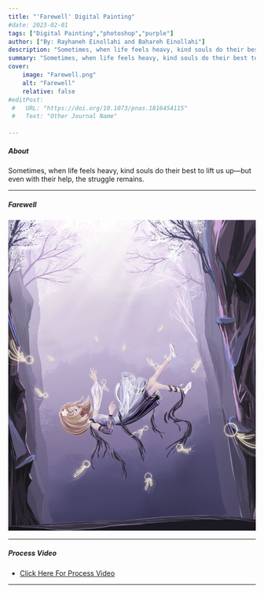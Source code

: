 ```yaml
---
title: "'Farewell' Digital Painting" 
#date: 2023-02-01
tags: ["Digital Painting","photoshop","purple"]
author: ["By: Rayhaneh Einollahi and Bahareh Einollahi"]
description: "Sometimes, when life feels heavy, kind souls do their best to lift us up—but even with their help, the struggle remains." 
summary: "Sometimes, when life feels heavy, kind souls do their best to lift us up—but even with their help, the struggle remains." 
cover:
    image: "Farewell.png"
    alt: "Farewell"
    relative: false
#editPost:
 #   URL: "https://doi.org/10.1073/pnas.1816454115"
 #   Text: "Other Journal Name"

---
```


##### About

Sometimes, when life feels heavy, kind souls do their best to lift us up—but even with their help, the struggle remains.

---

##### Farewell

![](Farewell.png)

---
##### Process Video
+ [Click Here For Process Video](https://www.youtube.com/shorts/lsDGseJFXto)
---